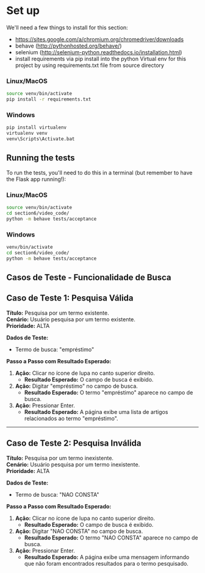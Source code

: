 # Set up

We'll need a few things to install for this section:

- https://sites.google.com/a/chromium.org/chromedriver/downloads
- behave (http://pythonhosted.org/behave/)
- selenium (http://selenium-python.readthedocs.io/installation.html)
- install requirements via pip install into the python Virtual env for this project by using requirements.txt file from source directory

### Linux/MacOS
``` bash
source venv/bin/activate
pip install -r requirements.txt 
```

### Windows
``` bash
pip install virtualenv
virtualenv venv
venv\Scripts\Activate.bat
```


## Running the tests

To run the tests, you'll need to do this in a terminal (but remember to have the Flask app running!):

### Linux/MacOS

```bash
source venv/bin/activate
cd section6/video_code/
python -m behave tests/acceptance
```
### Windows

```bash
venv/bin/activate
cd section6/video_code/
python -m behave tests/acceptance
```


## Casos de Teste - Funcionalidade de Busca

## Caso de Teste 1: Pesquisa Válida

**Título:** Pesquisa por um termo existente.  
**Cenário:** Usuário pesquisa por um termo existente.  
**Prioridade:** ALTA  

**Dados de Teste:**  
- Termo de busca: "empréstimo"

**Passo a Passo com Resultado Esperado:**
1. **Ação:** Clicar no ícone de lupa no canto superior direito.
   - **Resultado Esperado:** O campo de busca é exibido.
2. **Ação:** Digitar "empréstimo" no campo de busca.
   - **Resultado Esperado:** O termo "empréstimo" aparece no campo de busca.
3. **Ação:** Pressionar Enter.
   - **Resultado Esperado:** A página exibe uma lista de artigos relacionados ao termo "empréstimo".

---

## Caso de Teste 2: Pesquisa Inválida

**Título:** Pesquisa por um termo inexistente.  
**Cenário:** Usuário pesquisa por um termo inexistente.  
**Prioridade:** ALTA  

**Dados de Teste:**  
- Termo de busca: "NAO CONSTA"

**Passo a Passo com Resultado Esperado:**
1. **Ação:** Clicar no ícone de lupa no canto superior direito.
   - **Resultado Esperado:** O campo de busca é exibido.
2. **Ação:** Digitar "NAO CONSTA" no campo de busca.
   - **Resultado Esperado:** O termo "NAO CONSTA" aparece no campo de busca.
3. **Ação:** Pressionar Enter.
   - **Resultado Esperado:** A página exibe uma mensagem informando que não foram encontrados resultados para o termo pesquisado.
